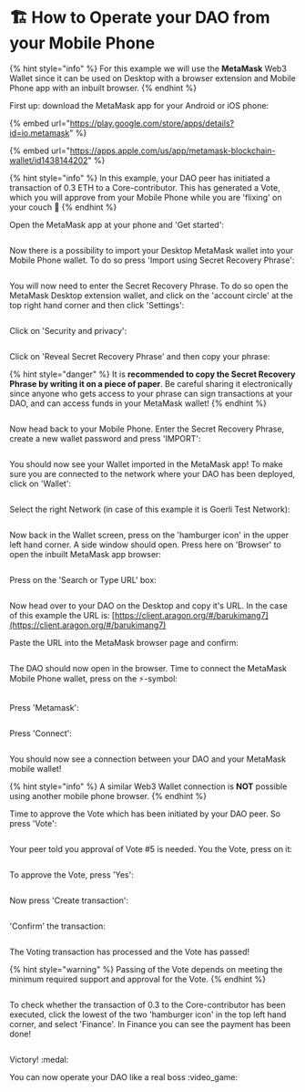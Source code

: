 # 🏗 How to Operate your DAO from your Mobile Phone

{% hint style="info" %}
For this example we will use the **MetaMask** Web3 Wallet since it can be used on Desktop with a browser extension and Mobile Phone app with an inbuilt browser.
{% endhint %}



First up: download the MetaMask app for your Android or iOS phone:

{% embed url="https://play.google.com/store/apps/details?id=io.metamask" %}

{% embed url="https://apps.apple.com/us/app/metamask-blockchain-wallet/id1438144202" %}

{% hint style="info" %}
In this example, your DAO peer has initiated a transaction of 0.3 ETH to a Core-contributor. This has generated a Vote, which you will approve from your Mobile Phone while you are 'flixing' on your couch :popcorn:&#x20;
{% endhint %}



Open the MetaMask app at your phone and 'Get started':

<figure><img src="../../../.gitbook/assets/a1_MM.png" alt=""><figcaption></figcaption></figure>

Now there is a possibility to import your Desktop MetaMask wallet into your Mobile Phone wallet. To do so press 'Import using Secret Recovery Phrase':

<figure><img src="../../../.gitbook/assets/a2_MM.png" alt=""><figcaption></figcaption></figure>

You will now need to enter the Secret Recovery Phrase. To do so open the MetaMask Desktop extension wallet, and click on the 'account circle' at the top right hand corner and then click 'Settings':

<figure><img src="../../../.gitbook/assets/a3_MM.png" alt=""><figcaption></figcaption></figure>

Click on 'Security and privacy':

<figure><img src="../../../.gitbook/assets/a4_MM.png" alt=""><figcaption></figcaption></figure>

Click on 'Reveal Secret Recovery Phrase' and then copy your phrase:

{% hint style="danger" %}
It is **recommended to copy the Secret Recovery Phrase by writing it on a piece of paper**. Be careful sharing it electronically since anyone who gets access to your phrase can sign transactions at your DAO, and can access funds in your MetaMask wallet!
{% endhint %}

<figure><img src="../../../.gitbook/assets/a5_MM.png" alt=""><figcaption></figcaption></figure>

Now head back to your Mobile Phone. Enter the Secret Recovery Phrase, create a new wallet password and press 'IMPORT':

<figure><img src="../../../.gitbook/assets/a6_MM.png" alt=""><figcaption></figcaption></figure>

You should now see your Wallet imported in the MetaMask app! To make sure you are connected to the network where your DAO has been deployed, click on 'Wallet':

<figure><img src="../../../.gitbook/assets/a7_MM.png" alt=""><figcaption></figcaption></figure>

Select the right Network (in case of this example it is Goerli Test Network):

<figure><img src="../../../.gitbook/assets/a8_MM.png" alt=""><figcaption></figcaption></figure>

Now back in the Wallet screen, press on the 'hamburger icon' in the upper left hand corner. A side window should open. Press here on 'Browser' to open the inbuilt MetaMask app browser:

<figure><img src="../../../.gitbook/assets/a9_MM.png" alt=""><figcaption></figcaption></figure>

Press on the 'Search or Type URL' box:

<figure><img src="../../../.gitbook/assets/a10_MM.png" alt=""><figcaption></figcaption></figure>

Now head over to your DAO on the Desktop and copy it's URL. In the case of this example the URL is: [https://client.aragon.org/#/barukimang7](https://client.aragon.org/#/barukimang7)

Paste the URL into the MetaMask browser page and confirm:

<figure><img src="../../../.gitbook/assets/a11_MM.png" alt=""><figcaption></figcaption></figure>

The DAO should now open in the browser. Time to connect the MetaMask Mobile Phone wallet, press on the :zap:-symbol:

<figure><img src="../../../.gitbook/assets/a12_MM.png" alt=""><figcaption></figcaption></figure>

Press 'Metamask':

<figure><img src="../../../.gitbook/assets/a13_MM.png" alt=""><figcaption></figcaption></figure>

Press 'Connect':

<figure><img src="../../../.gitbook/assets/a14_MM.png" alt=""><figcaption></figcaption></figure>

You should now see a connection between your DAO and your MetaMask mobile wallet!

{% hint style="info" %}
A similar Web3 Wallet connection is **NOT** possible using another mobile phone browser.
{% endhint %}

Time to approve the Vote which has been initiated by your DAO peer. So press 'Vote':

<figure><img src="../../../.gitbook/assets/a15_MM.png" alt=""><figcaption></figcaption></figure>

Your peer told you approval of Vote #5 is needed. You the Vote, press on it:

<figure><img src="../../../.gitbook/assets/a16_MM.png" alt=""><figcaption></figcaption></figure>

To approve the Vote, press 'Yes':

<figure><img src="../../../.gitbook/assets/a17_MM.png" alt=""><figcaption></figcaption></figure>

Now press 'Create transaction':

<figure><img src="../../../.gitbook/assets/a18_MM.png" alt=""><figcaption></figcaption></figure>

'Confirm' the transaction:

<figure><img src="../../../.gitbook/assets/a19_MM.png" alt=""><figcaption></figcaption></figure>

The Voting transaction has processed and the Vote has passed!

{% hint style="warning" %}
Passing of the Vote depends on meeting the minimum required support and approval for the Vote.
{% endhint %}

<figure><img src="../../../.gitbook/assets/a20_MM.png" alt=""><figcaption></figcaption></figure>

To check whether the transaction of 0.3 to the Core-contributor has been executed, click the lowest of the two 'hamburger icon' in the top left hand corner, and select 'Finance'. In Finance you can see the payment has been done!

<figure><img src="../../../.gitbook/assets/a21_MM.png" alt=""><figcaption></figcaption></figure>

Victory! :medal:

You can now operate your DAO like a real boss :video\_game:
